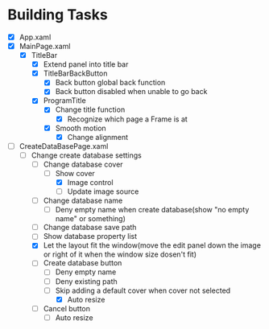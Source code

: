 # Building Tasks

- [x] App.xaml
- [x] MainPage.xaml
  - [x] TitleBar
    - [x] Extend panel into title bar
    - [x] TitleBarBackButton
      - [x] Back button global back function
      - [x] Back button disabled when unable to go back
    - [x] ProgramTitle
      - [x] Change title function
        - [x] Recognize which page a Frame is at
      - [x] Smooth motion
        - [x] Change alignment
- [ ] CreateDataBasePage.xaml
  - [ ] Change create database settings
    - [ ] Change database cover
      - [ ] Show cover
        - [x] Image control
        - [ ] Update image source
    - [ ] Change database name
      - [ ] Deny empty name when create database(show "no empty name" or something)
    - [ ] Change database save path
    - [ ] Show database property list
    - [x] Let the layout fit the window(move the edit panel down the image or right of it when the window size dosen't fit)
    - [ ] Create database button
      - [ ] Deny empty name
      - [ ] Deny existing path
      - [ ] Skip adding a default cover when cover not selected
        - [x] Auto resize
    - [ ] Cancel button
      - [ ] Auto resize
